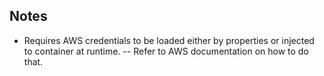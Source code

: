 ## Notes

- Requires AWS credentials to be loaded either by properties or injected to container at runtime. 
-- Refer to AWS documentation on how to do that.

